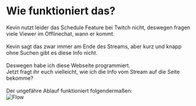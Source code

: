 # Wie funktioniert das?
Kevin nutzt leider das Schedule Feature bei Twitch nicht, deswegen fragen viele Viewer im Offlinechat, wann er kommt.<br><br>
Kevin sagt das zwar immer am Ende des Streams, aber kurz und knapp ohne Suchen gibt es diese Info nicht.<br>
<br>
Deswegen habe ich diese Webseite programmiert.
<br>
Jetzt fragt ihr euch vielleicht, wie ich die Info vom Stream auf die Seite bekomme?
<br><br>
Der ungefähre Ablauf funktioniert folgendermaßen:<br>
![Flow](/flow.png)